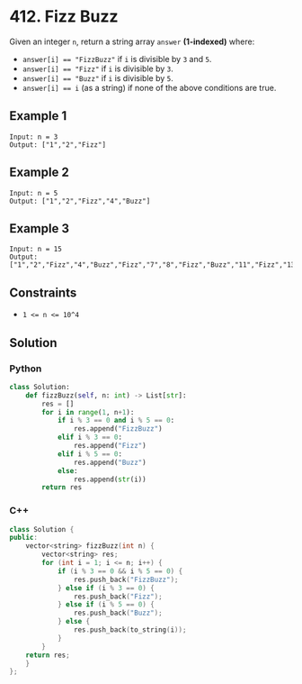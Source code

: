 # 412. Fizz Buzz

Given an integer `n`, return a string array `answer` **(1-indexed)** where:

- `answer[i] == "FizzBuzz"` if `i` is divisible by `3` and `5`.
- `answer[i] == "Fizz"` if `i` is divisible by `3`.
- `answer[i] == "Buzz"` if `i` is divisible by `5`.
- `answer[i] == i` (as a string) if none of the above conditions are true.

## Example 1

```text
Input: n = 3
Output: ["1","2","Fizz"]
```

## Example 2

```text
Input: n = 5
Output: ["1","2","Fizz","4","Buzz"]
```

## Example 3

```text
Input: n = 15
Output: ["1","2","Fizz","4","Buzz","Fizz","7","8","Fizz","Buzz","11","Fizz","13","14","FizzBuzz"]
```

## Constraints

- `1 <= n <= 10^4`

## Solution

### Python

```python
class Solution:
    def fizzBuzz(self, n: int) -> List[str]:
        res = []
        for i in range(1, n+1):
            if i % 3 == 0 and i % 5 == 0:
                res.append("FizzBuzz")
            elif i % 3 == 0:
                res.append("Fizz")
            elif i % 5 == 0:
                res.append("Buzz")
            else:
                res.append(str(i))
        return res

```

### C++

```c++
class Solution {
public:
    vector<string> fizzBuzz(int n) {
        vector<string> res;
        for (int i = 1; i <= n; i++) {
            if (i % 3 == 0 && i % 5 == 0) {
                res.push_back("FizzBuzz");
            } else if (i % 3 == 0) {
                res.push_back("Fizz");
            } else if (i % 5 == 0) {
                res.push_back("Buzz");
            } else {
                res.push_back(to_string(i));
            }
        }
    return res;
    }
};
```
